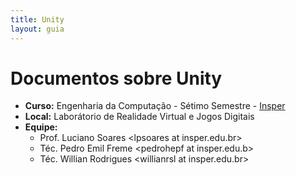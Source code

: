 ```yaml
---
title: Unity
layout: guia
---
```


# Documentos sobre Unity

- **Curso:** Engenharia da Computação - Sétimo Semestre - [Insper](https://www.insper.edu.br/)
- **Local:** Laborátorio de Realidade Virtual e Jogos Digitais
- **Equipe:**
	- Prof. Luciano Soares \<lpsoares at insper.edu.br\>
	- Téc. Pedro Emil Freme \<pedrohepf at insper.edu.b\>
	- Téc. Willian Rodrigues \<willianrsl at insper.edu.br\>
